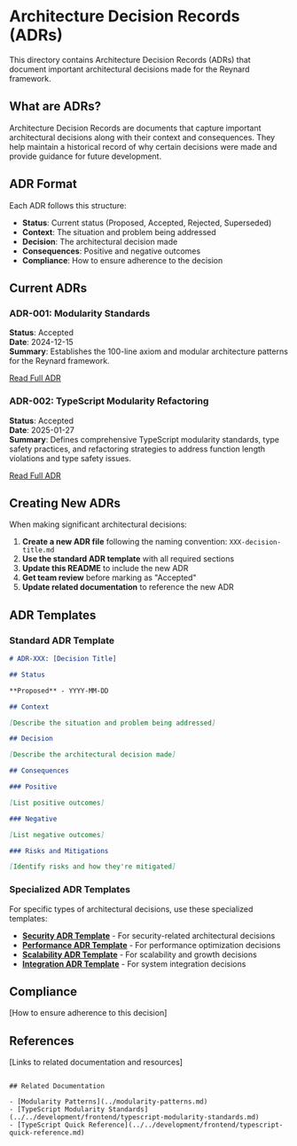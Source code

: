 # Architecture Decision Records (ADRs)

This directory contains Architecture Decision Records (ADRs) that document important architectural decisions made for the Reynard framework.

## What are ADRs?

Architecture Decision Records are documents that capture important architectural decisions along with their context and consequences. They help maintain a historical record of why certain decisions were made and provide guidance for future development.

## ADR Format

Each ADR follows this structure:

- **Status**: Current status (Proposed, Accepted, Rejected, Superseded)
- **Context**: The situation and problem being addressed
- **Decision**: The architectural decision made
- **Consequences**: Positive and negative outcomes
- **Compliance**: How to ensure adherence to the decision

## Current ADRs

### ADR-001: Modularity Standards

**Status**: Accepted  
**Date**: 2024-12-15  
**Summary**: Establishes the 100-line axiom and modular architecture patterns for the Reynard framework.

[Read Full ADR](./001-modularity-standards.md)

### ADR-002: TypeScript Modularity Refactoring

**Status**: Accepted  
**Date**: 2025-01-27  
**Summary**: Defines comprehensive TypeScript modularity standards, type safety practices, and refactoring strategies to address function length violations and type safety issues.

[Read Full ADR](./002-typescript-modularity-refactoring.md)

## Creating New ADRs

When making significant architectural decisions:

1. **Create a new ADR file** following the naming convention: `XXX-decision-title.md`
2. **Use the standard ADR template** with all required sections
3. **Update this README** to include the new ADR
4. **Get team review** before marking as "Accepted"
5. **Update related documentation** to reference the new ADR

## ADR Templates

### Standard ADR Template

```markdown
# ADR-XXX: [Decision Title]

## Status

**Proposed** - YYYY-MM-DD

## Context

[Describe the situation and problem being addressed]

## Decision

[Describe the architectural decision made]

## Consequences

### Positive

[List positive outcomes]

### Negative

[List negative outcomes]

### Risks and Mitigations

[Identify risks and how they're mitigated]
```

### Specialized ADR Templates

For specific types of architectural decisions, use these specialized templates:

- **[Security ADR Template](./templates/security-adr-template.md)** - For security-related architectural decisions
- **[Performance ADR Template](./templates/performance-adr-template.md)** - For performance optimization decisions  
- **[Scalability ADR Template](./templates/scalability-adr-template.md)** - For scalability and growth decisions
- **[Integration ADR Template](./templates/integration-adr-template.md)** - For system integration decisions

## Compliance

[How to ensure adherence to this decision]

## References

[Links to related documentation and resources]
```

## Related Documentation

- [Modularity Patterns](../modularity-patterns.md)
- [TypeScript Modularity Standards](../../development/frontend/typescript-modularity-standards.md)
- [TypeScript Quick Reference](../../development/frontend/typescript-quick-reference.md)
